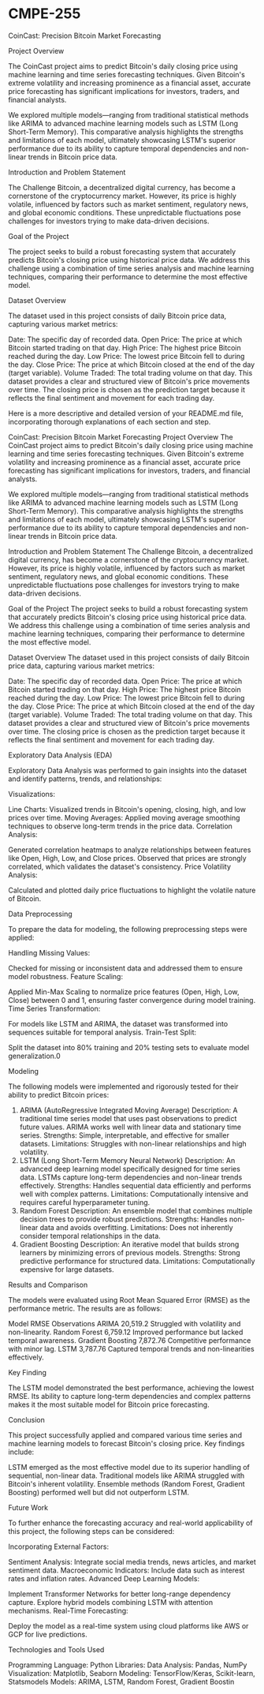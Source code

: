 # CMPE-255

CoinCast: Precision Bitcoin Market Forecasting

Project Overview

The CoinCast project aims to predict Bitcoin's daily closing price using machine learning and time series forecasting techniques. Given Bitcoin's extreme volatility and increasing prominence as a financial asset, accurate price forecasting has significant implications for investors, traders, and financial analysts.

We explored multiple models—ranging from traditional statistical methods like ARIMA to advanced machine learning models such as LSTM (Long Short-Term Memory). This comparative analysis highlights the strengths and limitations of each model, ultimately showcasing LSTM's superior performance due to its ability to capture temporal dependencies and non-linear trends in Bitcoin price data.

Introduction and Problem Statement

The Challenge
Bitcoin, a decentralized digital currency, has become a cornerstone of the cryptocurrency market. However, its price is highly volatile, influenced by factors such as market sentiment, regulatory news, and global economic conditions. These unpredictable fluctuations pose challenges for investors trying to make data-driven decisions.

Goal of the Project

The project seeks to build a robust forecasting system that accurately predicts Bitcoin's closing price using historical price data. We address this challenge using a combination of time series analysis and machine learning techniques, comparing their performance to determine the most effective model.

Dataset Overview

The dataset used in this project consists of daily Bitcoin price data, capturing various market metrics:

Date: The specific day of recorded data.
Open Price: The price at which Bitcoin started trading on that day.
High Price: The highest price Bitcoin reached during the day.
Low Price: The lowest price Bitcoin fell to during the day.
Close Price: The price at which Bitcoin closed at the end of the day (target variable).
Volume Traded: The total trading volume on that day.
This dataset provides a clear and structured view of Bitcoin's price movements over time. The closing price is chosen as the prediction target because it reflects the final sentiment and movement for each trading day.


Here is a more descriptive and detailed version of your README.md file, incorporating thorough explanations of each section and step.

CoinCast: Precision Bitcoin Market Forecasting
Project Overview
The CoinCast project aims to predict Bitcoin's daily closing price using machine learning and time series forecasting techniques. Given Bitcoin's extreme volatility and increasing prominence as a financial asset, accurate price forecasting has significant implications for investors, traders, and financial analysts.

We explored multiple models—ranging from traditional statistical methods like ARIMA to advanced machine learning models such as LSTM (Long Short-Term Memory). This comparative analysis highlights the strengths and limitations of each model, ultimately showcasing LSTM's superior performance due to its ability to capture temporal dependencies and non-linear trends in Bitcoin price data.

Introduction and Problem Statement
The Challenge
Bitcoin, a decentralized digital currency, has become a cornerstone of the cryptocurrency market. However, its price is highly volatile, influenced by factors such as market sentiment, regulatory news, and global economic conditions. These unpredictable fluctuations pose challenges for investors trying to make data-driven decisions.

Goal of the Project
The project seeks to build a robust forecasting system that accurately predicts Bitcoin's closing price using historical price data. We address this challenge using a combination of time series analysis and machine learning techniques, comparing their performance to determine the most effective model.

Dataset Overview
The dataset used in this project consists of daily Bitcoin price data, capturing various market metrics:

Date: The specific day of recorded data.
Open Price: The price at which Bitcoin started trading on that day.
High Price: The highest price Bitcoin reached during the day.
Low Price: The lowest price Bitcoin fell to during the day.
Close Price: The price at which Bitcoin closed at the end of the day (target variable).
Volume Traded: The total trading volume on that day.
This dataset provides a clear and structured view of Bitcoin's price movements over time. The closing price is chosen as the prediction target because it reflects the final sentiment and movement for each trading day.

Exploratory Data Analysis (EDA)

Exploratory Data Analysis was performed to gain insights into the dataset and identify patterns, trends, and relationships:

Visualizations:

Line Charts: Visualized trends in Bitcoin's opening, closing, high, and low prices over time.
Moving Averages: Applied moving average smoothing techniques to observe long-term trends in the price data.
Correlation Analysis:

Generated correlation heatmaps to analyze relationships between features like Open, High, Low, and Close prices.
Observed that prices are strongly correlated, which validates the dataset's consistency.
Price Volatility Analysis:

Calculated and plotted daily price fluctuations to highlight the volatile nature of Bitcoin.

Data Preprocessing

To prepare the data for modeling, the following preprocessing steps were applied:

Handling Missing Values:

Checked for missing or inconsistent data and addressed them to ensure model robustness.
Feature Scaling:

Applied Min-Max Scaling to normalize price features (Open, High, Low, Close) between 0 and 1, ensuring faster convergence during model training.
Time Series Transformation:

For models like LSTM and ARIMA, the dataset was transformed into sequences suitable for temporal analysis.
Train-Test Split:

Split the dataset into 80% training and 20% testing sets to evaluate model generalization.0

Modeling

The following models were implemented and rigorously tested for their ability to predict Bitcoin prices:

1. ARIMA (AutoRegressive Integrated Moving Average)
Description: A traditional time series model that uses past observations to predict future values. ARIMA works well with linear data and stationary time series.
Strengths: Simple, interpretable, and effective for smaller datasets.
Limitations: Struggles with non-linear relationships and high volatility.
2. LSTM (Long Short-Term Memory Neural Network)
Description: An advanced deep learning model specifically designed for time series data. LSTMs capture long-term dependencies and non-linear trends effectively.
Strengths: Handles sequential data efficiently and performs well with complex patterns.
Limitations: Computationally intensive and requires careful hyperparameter tuning.
3. Random Forest
Description: An ensemble model that combines multiple decision trees to provide robust predictions.
Strengths: Handles non-linear data and avoids overfitting.
Limitations: Does not inherently consider temporal relationships in the data.
4. Gradient Boosting
Description: An iterative model that builds strong learners by minimizing errors of previous models.
Strengths: Strong predictive performance for structured data.
Limitations: Computationally expensive for large datasets.

Results and Comparison

The models were evaluated using Root Mean Squared Error (RMSE) as the performance metric. The results are as follows:

Model	RMSE	Observations
ARIMA	            20,519.2	  Struggled with volatility and non-linearity.
Random Forest	    6,759.12	  Improved performance but lacked temporal awareness.
Gradient Boosting	7,872.76	  Competitive performance with minor lag.
LSTM	            3,787.76	  Captured temporal trends and non-linearities effectively.

Key Finding

The LSTM model demonstrated the best performance, achieving the lowest RMSE. Its ability to capture long-term dependencies and complex patterns makes it the most suitable model for Bitcoin price forecasting.

Conclusion

This project successfully applied and compared various time series and machine learning models to forecast Bitcoin's closing price. Key findings include:

LSTM emerged as the most effective model due to its superior handling of sequential, non-linear data.
Traditional models like ARIMA struggled with Bitcoin's inherent volatility.
Ensemble methods (Random Forest, Gradient Boosting) performed well but did not outperform LSTM.

Future Work

To further enhance the forecasting accuracy and real-world applicability of this project, the following steps can be considered:

Incorporating External Factors:

Sentiment Analysis: Integrate social media trends, news articles, and market sentiment data.
Macroeconomic Indicators: Include data such as interest rates and inflation rates.
Advanced Deep Learning Models:

Implement Transformer Networks for better long-range dependency capture.
Explore hybrid models combining LSTM with attention mechanisms.
Real-Time Forecasting:

Deploy the model as a real-time system using cloud platforms like AWS or GCP for live predictions.

Technologies and Tools Used

Programming Language: Python
Libraries:
Data Analysis: Pandas, NumPy
Visualization: Matplotlib, Seaborn
Modeling: TensorFlow/Keras, Scikit-learn, Statsmodels
Models: ARIMA, LSTM, Random Forest, Gradient Boostin
